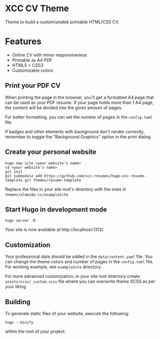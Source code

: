 # XCC CV Theme
Theme to build a customizeable printable HTML/CSS CV.

# Features
 - Online CV with minor responsiveness
 - Printable as A4 PDF
 - HTML5 + CSS3
 - Customizable colors

## Print your PDF CV
When printing the page in the browser, you'll get a formatted A4 page that can be used as your PDF resume.
If your page holds more than 1 A4 page, the content will be divided into the given amount of pages.

For better formatting, you can set the number of pages in the `config.toml` file.

If badges and other elements with background don't render correctly, remember to toggle the "Background Graphics" option in the print dialog.


## Create your personal website
```
hugo new site <your website's name>
cd <your website's name>
git init
git submodule add https://github.com/xcc-resumes/hugo-xcc-resume-template.git themes/resume-template
```
Replace the files in your site root's directory with the ones in `themes/almeida-cv/exampleSite`.

## Start Hugo in development mode
```
hugo server -D
```
Your site is now available at http://localhost:1313/.

## Customization
Your professional data should be added in the `data/content.yaml` file. You can change the theme colors and number of
pages in the `config.toml` file. For working example, see `exampleSite` directory.

For more advanced customization, in your site root directory create `assets/scss/_custom.scss` file where you can
overwrite theme SCSS as per your liking.

## Building
To generate static files of your website, execute the following:
```
hugo --minify
```
within the root of your project.
